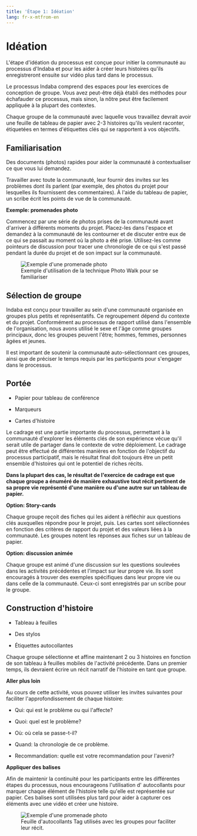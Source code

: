 ```yaml
---
title: 'Étape 1: Idéation'
lang: fr-x-mtfrom-en
---
```

<ReadTime/> 



<Steps :step="1"/> 


# Idéation  

<Leader> 

 L&#39;étape d&#39;idéation du processus est conçue pour initier la communauté au processus d&#39;Indaba et pour les aider à créer leurs histoires qu&#39;ils enregistreront ensuite sur vidéo plus tard dans le processus.  

 Le processus Indaba comprend des espaces pour les exercices de conception de groupe. Vous avez peut-être déjà établi des méthodes pour échafauder ce processus, mais sinon, la nôtre peut être facilement appliquée à la plupart des contextes.  

</Leader> 

<Tip title="Résultat de l&#39;étape"> 

 Chaque groupe de la communauté avec laquelle vous travaillez devrait avoir une feuille de tableau de papier avec 2-3 histoires qu&#39;ils veulent raconter, étiquetées en termes d&#39;étiquettes clés qui se rapportent à vos objectifs.  

</Tip> 

<TimeGuide title="1 heure"> 

## Familiarisation  

</TimeGuide> 

<Materials title="Matériaux"> 

 Des documents (photos) rapides pour aider la communauté à contextualiser ce que vous lui demandez.  

</Materials> 

<Paper/> 

 Travailler avec toute la communauté, leur fournir des invites sur les problèmes dont ils parlent (par exemple, des photos du projet pour lesquelles ils fournissent des commentaires). À l&#39;aide du tableau de papier, un scribe écrit les points de vue de la communauté.  

<StepOptions title="Options: familiarisation"> 

 <strong>Exemple: promenades photo</strong>  

 Commencez par une série de photos prises de la communauté avant d&#39;arriver à différents moments du projet. Placez-les dans l&#39;espace et demandez à la communauté de les contourner et de discuter entre eux de ce qui se passait au moment où la photo a été prise. Utilisez-les comme pointeurs de discussion pour tracer une chronologie de ce qui s&#39;est passé pendant la durée du projet et de son impact sur la communauté.  

<figure> 

<img src="/imgs/photowalk.jpg" alt="Exemple d&#39;une promenade photo"> 

<figcaption> Exemple d&#39;utilisation de la technique Photo Walk pour se familiariser </figcaption> 
</figure> 

</StepOptions> 

<TimeGuide title="30 min"> 

## Sélection de groupe  

</TimeGuide> 

 Indaba est conçu pour travailler au sein d&#39;une communauté organisée en groupes plus petits et représentatifs. Ce regroupement dépend du contexte et du projet. Conformément au processus de rapport utilisé dans l&#39;ensemble de l&#39;organisation, nous avons utilisé le sexe et l&#39;âge comme groupes principaux, donc les groupes peuvent l&#39;être; hommes, femmes, personnes âgées et jeunes.  

 Il est important de soutenir la communauté auto-sélectionnant ces groupes, ainsi que de préciser le temps requis par les participants pour s&#39;engager dans le processus.  

<TimeGuide title="1-2 heures"> 

## Portée  

</TimeGuide> 


<Materials title="Matériaux"> 

<ul><li> Papier pour tableau de conférence </li></ul> 
<ul><li> Marqueurs </li></ul> 
<ul><li> Cartes d&#39;histoire </li></ul> 

</Materials> 

<Paper/> 

 Le cadrage est une partie importante du processus, permettant à la communauté d&#39;explorer les éléments clés de son expérience vécue qu&#39;il serait utile de partager dans le contexte de votre déploiement. Le cadrage peut être effectué de différentes manières en fonction de l&#39;objectif du processus participatif, mais le résultat final doit toujours être un petit ensemble d&#39;histoires qui ont le potentiel de riches récits.  

 <strong>Dans la plupart des cas, le résultat de l&#39;exercice de cadrage est que chaque groupe a énuméré de manière exhaustive tout récit pertinent de sa propre vie représenté d&#39;une manière ou d&#39;une autre sur un tableau de papier.</strong>  

<StepOptions title="Options: exercice de cadrage"> 

 <strong>Option: Story-cards</strong>  

 Chaque groupe reçoit des fiches qui les aident à réfléchir aux questions clés auxquelles répondre pour le projet, puis. Les cartes sont sélectionnées en fonction des critères de rapport du projet et des valeurs liées à la communauté. Les groupes notent les réponses aux fiches sur un tableau de papier.  

 <strong>Option: discussion animée</strong>  

 Chaque groupe est animé d&#39;une discussion sur les questions soulevées dans les activités précédentes et l&#39;impact sur leur propre vie. Ils sont encouragés à trouver des exemples spécifiques dans leur propre vie ou dans celle de la communauté. Ceux-ci sont enregistrés par un scribe pour le groupe.  

</StepOptions> 

<TimeGuide title="1-2 heures"> 

## Construction d&#39;histoire  

</TimeGuide> 

<Materials title="Matériaux"> 

<ul><li> Tableau à feuilles </li></ul> 
<ul><li> Des stylos </li></ul> 
<ul><li> Étiquettes autocollantes </li></ul> 

</Materials> 

<Paper/> 

 Chaque groupe sélectionne et affine maintenant 2 ou 3 histoires en fonction de son tableau à feuilles mobiles de l&#39;activité précédente. Dans un premier temps, ils devraient écrire un récit narratif de l&#39;histoire en tant que groupe.  

 <strong>Aller plus loin</strong>  

 Au cours de cette activité, vous pouvez utiliser les invites suivantes pour faciliter l&#39;approfondissement de chaque histoire:  

<ul><li> Qui: qui est le problème ou qui l&#39;affecte? </li></ul> 
<ul><li> Quoi: quel est le problème? </li></ul> 
<ul><li> Où: où cela se passe-t-il? </li></ul> 
<ul><li> Quand: la chronologie de ce problème. </li></ul> 
<ul><li> Recommandation: quelle est votre recommandation pour l&#39;avenir? </li></ul> 

 <strong>Appliquer des balises</strong>  

 Afin de maintenir la continuité pour les participants entre les différentes étapes du processus, nous encourageons l&#39;utilisation d&#39; <span class="code">autocollants</span> pour marquer chaque élément de l&#39;histoire telle qu&#39;elle est représentée sur papier. Ces balises sont utilisées plus tard pour aider à capturer ces éléments avec une vidéo et créer une histoire.  

<figure> 

<img src="/imgs/stickers.jpg" alt="Exemple d&#39;une promenade photo"> 

<figcaption> Feuille d&#39;autocollants Tag utilisés avec les groupes pour faciliter leur récit. </figcaption> 
</figure> 
